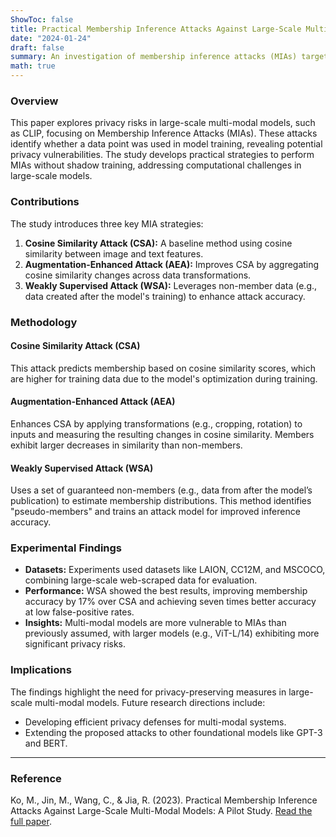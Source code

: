 ```yaml
---
ShowToc: false
title: Practical Membership Inference Attacks Against Large-Scale Multi-Modal Models - A Pilot Study
date: "2024-01-24"
draft: false
summary: An investigation of membership inference attacks (MIAs) targeting large-scale multi-modal models like CLIP, introducing practical attack strategies without shadow training.
math: true
---
```


### Overview
This paper explores privacy risks in large-scale multi-modal models, such as CLIP, focusing on Membership Inference Attacks (MIAs). These attacks identify whether a data point was used in model training, revealing potential privacy vulnerabilities. The study develops practical strategies to perform MIAs without shadow training, addressing computational challenges in large-scale models.

### Contributions
The study introduces three key MIA strategies:
1. **Cosine Similarity Attack (CSA):** A baseline method using cosine similarity between image and text features.
2. **Augmentation-Enhanced Attack (AEA):** Improves CSA by aggregating cosine similarity changes across data transformations.
3. **Weakly Supervised Attack (WSA):** Leverages non-member data (e.g., data created after the model's training) to enhance attack accuracy.

### Methodology
#### Cosine Similarity Attack (CSA)
This attack predicts membership based on cosine similarity scores, which are higher for training data due to the model's optimization during training.

#### Augmentation-Enhanced Attack (AEA)
Enhances CSA by applying transformations (e.g., cropping, rotation) to inputs and measuring the resulting changes in cosine similarity. Members exhibit larger decreases in similarity than non-members.

#### Weakly Supervised Attack (WSA)
Uses a set of guaranteed non-members (e.g., data from after the model’s publication) to estimate membership distributions. This method identifies "pseudo-members" and trains an attack model for improved inference accuracy.

### Experimental Findings
- **Datasets:** Experiments used datasets like LAION, CC12M, and MSCOCO, combining large-scale web-scraped data for evaluation.
- **Performance:** WSA showed the best results, improving membership accuracy by 17% over CSA and achieving seven times better accuracy at low false-positive rates.
- **Insights:** Multi-modal models are more vulnerable to MIAs than previously assumed, with larger models (e.g., ViT-L/14) exhibiting more significant privacy risks.

### Implications
The findings highlight the need for privacy-preserving measures in large-scale multi-modal models. Future research directions include:
- Developing efficient privacy defenses for multi-modal systems.
- Extending the proposed attacks to other foundational models like GPT-3 and BERT.

---

### Reference
Ko, M., Jin, M., Wang, C., & Jia, R. (2023). Practical Membership Inference Attacks Against Large-Scale Multi-Modal Models: A Pilot Study. [Read the full paper](https://arxiv.org/abs/2310.00108).
